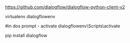 
https://github.com/dialogflow/dialogflow-python-client-v2


virtualenv dialogflowenv

#in dos prompt - activate
dialogflowenv\Scripts\activate





pip install dialogflow
